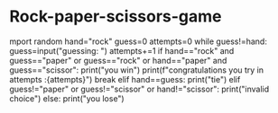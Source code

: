 # Rock-paper-scissors-game
mport random
hand="rock"
guess=0
attempts=0
while guess!=hand:
    guess=input("guessing: ")
    attempts+=1
    if hand=="rock" and guess=="paper" or guess=="rock" or hand=="paper" and guess=="scissor":
      print("you win")
      print(f"congratulations you try in attempts :{attempts}")
      break
    elif hand==guess:
     print("tie")
    elif guess!="paper" or guess!="scissor" or hand!="scissor":
        print("invalid choice")
    else:
     print("you lose")


